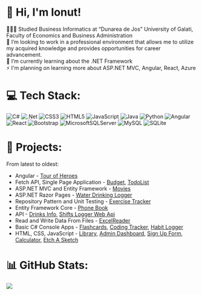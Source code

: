 # 👋 Hi, I'm Ionut!
👨🏻‍💻 Studied Business Informatics at “Dunarea de Jos” University of Galati, <br>Faculty of Economics and Business Administration<br>👯 I’m looking to work in a professional environment that allows me to utilize<br>my acquired knowledge and provides opportunities for career advancement.<br>🌱 I’m currently learning about the .NET Framework<br>⚡ I'm planning on learning more about ASP.NET MVC, Angular, React, Azure


# 💻 Tech Stack:
![C#](https://img.shields.io/badge/c%23-%23239120.svg?style=for-the-badge&logo=csharp&logoColor=white) ![.Net](https://img.shields.io/badge/.NET-5C2D91?style=for-the-badge&logo=.net&logoColor=white) ![CSS3](https://img.shields.io/badge/css3-%231572B6.svg?style=for-the-badge&logo=css3&logoColor=white) ![HTML5](https://img.shields.io/badge/html5-%23E34F26.svg?style=for-the-badge&logo=html5&logoColor=white) ![JavaScript](https://img.shields.io/badge/javascript-%23323330.svg?style=for-the-badge&logo=javascript&logoColor=%23F7DF1E) ![Java](https://img.shields.io/badge/java-%23ED8B00.svg?style=for-the-badge&logo=openjdk&logoColor=white) ![Python](https://img.shields.io/badge/python-3670A0?style=for-the-badge&logo=python&logoColor=ffdd54) ![Angular](https://img.shields.io/badge/angular-%23DD0031.svg?style=for-the-badge&logo=angular&logoColor=white) ![React](https://img.shields.io/badge/react-%2320232a.svg?style=for-the-badge&logo=react&logoColor=%2361DAFB) ![Bootstrap](https://img.shields.io/badge/bootstrap-%238511FA.svg?style=for-the-badge&logo=bootstrap&logoColor=white) ![MicrosoftSQLServer](https://img.shields.io/badge/Microsoft%20SQL%20Server-CC2927?style=for-the-badge&logo=microsoft%20sql%20server&logoColor=white) ![MySQL](https://img.shields.io/badge/mysql-%2300000f.svg?style=for-the-badge&logo=mysql&logoColor=white) ![SQLite](https://img.shields.io/badge/sqlite-%2307405e.svg?style=for-the-badge&logo=sqlite&logoColor=white)
# 📝 Projects:
From latest to oldest:    
- Angular - [Tour of Heroes](https://github.com/ionutng/angular-tour-of-heroes)
- Fetch API, Single Page Application - [Budget](https://github.com/ionutng/Budget), [TodoList](https://github.com/ionutng/TodoList)
- ASP.NET MVC and Entity Framework - [Movies](https://github.com/ionutng/Movies)    
- ASP.NET Razor Pages - [Water Drinking Logger](https://github.com/ionutng/WaterDrinkingLogger)    
- Repository Pattern and Unit Testing - [Exercise Tracker](https://github.com/ionutng/ExerciseTracker)    
- Entity Framework Core - [Phone Book](https://github.com/ionutng/PhoneBook)    
- API - [Drinks Info](https://github.com/ionutng/DrinksInfo), [Shifts Logger Web Api](https://github.com/ionutng/ShiftsLoggerWebApi)    
- Read and Write Data From Files - [ExcelReader](https://github.com/ionutng/ExcelReader)    
- Basic C# Console Apps - [Flashcards](https://github.com/ionutng/Flashcards), [Coding Tracker](https://github.com/ionutng/CodingTracker), [Habit Logger](https://github.com/ionutng/HabitLogger)
- HTML, CSS, JavaScript - [Library](https://github.com/ionutng/library), [Admin Dashboard](https://github.com/ionutng/admin-dashboard), [Sign Up Form](https://github.com/ionutng/sign-up-form), [Calculator](https://github.com/ionutng/calculator), [Etch A Sketch](https://github.com/ionutng/etch-a-sketch)

# 📊 GitHub Stats:
![](https://github-readme-stats.vercel.app/api/top-langs/?username=ionutng&theme=dark&hide_border=false&include_all_commits=false&count_private=false&layout=compact)

<!-- Proudly created with GPRM ( https://gprm.itsvg.in ) -->
